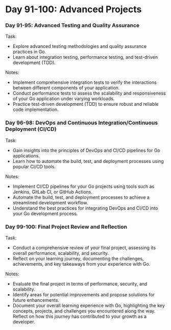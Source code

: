 # Day 91-100: Advanced Projects

### Day 91-95: Advanced Testing and Quality Assurance
Task:
- Explore advanced testing methodologies and quality assurance practices in Go.
- Learn about integration testing, performance testing, and test-driven development (TDD).

Notes:
- Implement comprehensive integration tests to verify the interactions between different components of your application.
- Conduct performance tests to assess the scalability and responsiveness of your Go application under varying workloads.
- Practice test-driven development (TDD) to ensure robust and reliable code implementation.

### Day 96-98: DevOps and Continuous Integration/Continuous Deployment (CI/CD)
Task:
- Gain insights into the principles of DevOps and CI/CD pipelines for Go applications.
- Learn how to automate the build, test, and deployment processes using popular CI/CD tools.

Notes:
- Implement CI/CD pipelines for your Go projects using tools such as Jenkins, GitLab CI, or GitHub Actions.
- Automate the build, test, and deployment processes to achieve a streamlined development workflow.
- Understand the best practices for integrating DevOps and CI/CD into your Go development process.

### Day 99-100: Final Project Review and Reflection
Task:
- Conduct a comprehensive review of your final project, assessing its overall performance, scalability, and security.
- Reflect on your learning journey, documenting the challenges, achievements, and key takeaways from your experience with Go.

Notes:
- Evaluate the final project in terms of performance, security, and scalability.
- Identify areas for potential improvements and propose solutions for future enhancements.
- Document your overall learning experience with Go, highlighting the key concepts, projects, and challenges you encountered along the way. Reflect on how this journey has contributed to your growth as a developer.